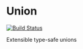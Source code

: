# Union

[![Build Status](https://img.shields.io/travis/int-index/union.svg)](https://travis-ci.org/int-index/union)

Extensible type-safe unions
